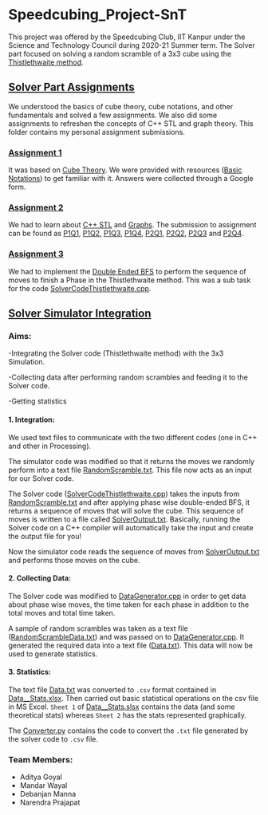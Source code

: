 # Speedcubing_Project-SnT
This project was offered by the Speedcubing Club, IIT Kanpur under the Science and Technology Council during  2020-21 Summer term. The Solver part focused on solving a random scramble of a 3x3 cube using the [Thistlethwaite method](https://www.speedsolving.com/wiki/index.php/Thistlethwaite%27s_algorithm).

## [Solver Part Assignments](./Assignments)

We understood the basics of cube theory, cube notations, and other fundamentals and solved a few assignments. We also did some assignments to refreshen the concepts of C++ STL and graph theory. This folder contains my personal assignment submissions.

### [Assignment 1](./Assignments/Assignment-Cube_Theory.pdf)

It was based on [Cube Theory](https://drive.google.com/file/d/1-L8xNXRVEk7S3XBuYOkQsc3FINxan_kR/view). We were provided with resources ([Basic Notations]( https://www.youtube.com/watch?v=24eHm4ri8WM)) to get familiar with it. Answers were collected through a Google form.

### [Assignment 2](https://drive.google.com/file/d/1XwmhHPa-5fvditAgEnfbNlL2H7o9env8/view?usp=sharing)

We had to learn about [C++ STL](https://www.topcoder.com/thrive/articles/Power%20up%20C++%20with%20the%20Standard%20Template%20Library%20Part%20One) and [Graphs](https://drive.google.com/drive/folders/1qQd7vYsYINyJXW3aAHLy3GQ-X2Ykwsfj?usp=sharing).
The submission to assignment can be found as [P1Q1](./Assignments/P1Q1.cpp), [P1Q2](./Assignments/P1Q2.cpp), [P1Q3](./Assignments/P1Q3.cpp), [P1Q4](./Assignments/P1Q4.cpp), [P2Q1](./Assignments/P2Q1.docx), [P2Q2](./Assignments/P2Q2.docx), [P2Q3](./Assignments/P2Q3.docx) and [P2Q4](./Assignments/P2Q4.docx).

### [Assignment 3](https://drive.google.com/file/d/184hLinhG3RXp9sCip5-nHKNuxxzBZ6Q8/view?usp=sharing)

We had to implement the [Double Ended BFS](https://efficientcodeblog.wordpress.com/2017/12/13/bidirectional-search-two-end-bfs/
) to perform the sequence of moves to finish a Phase in the Thistlethwaite method. This was a sub task for the code [SolverCodeThistlethwaite.cpp](./Solver_Simulator_Integration/SolverCodeThistlethwaite.cpp).





## [Solver Simulator Integration](./Solver_Simulator_Integration)

### Aims:

-Integrating the Solver code (Thistlethwaite method) with the 3x3 Simulation.

-Collecting data after performing random scrambles and feeding it to the Solver code.

-Getting statistics

#### 1. Integration:

We used text files to communicate with the two different codes (one in C++ and other in Processing).

The simulator code was modified so that it returns the moves we randomly perform into a text file [RandomScramble.txt](./Solver_Simulator_Integration/RandomScramble.txt). This file now acts as an input for our Solver code.

The Solver code ([SolverCodeThistlethwaite.cpp](./Solver_Simulator_Integration/SolverCodeThistlethwaite.cpp)) takes the inputs from [RandomScramble.txt](./Solver_Simulator_Integration/RandomScramble.txt) and after applying phase wise double-ended BFS, it returns a sequence of moves that will solve the cube. This sequence of moves is written to a file called [SolverOutput.txt](./Solver_Simulator_Integration/SolverOutput.txt). Basically, running the Solver code on a C++ compiler will automatically take the input and create the output file for you!

Now the simulator code reads the sequence of moves from [SolverOutput.txt](./Solver_Simulator_Integration/SolverOutput.txt) and performs those moves on the cube.



#### 2. Collecting Data:

The Solver code was modified to [DataGenerator.cpp](./Solver_Simulator_Integration/DataGenerator.cpp)  in order to get data about phase wise moves, the time taken for each phase in addition to the total moves and total time taken.

A sample of random scrambles was taken as a text file ([RandomScrambleData.txt](./Solver_Simulator_Integration/RandomScrambleData.txt)) and was passed on to [DataGenerator.cpp](./Solver_Simulator_Integration/DataGenerator.cpp). It generated the required data into a text file ([Data.txt](./Solver_Simulator_Integration/Data.txt)). This data will now be used to generate statistics.



#### 3. Statistics:

The text file [Data.txt](./Solver_Simulator_Integration/Data.txt) was converted to `.csv` format contained in [Data__Stats.xlsx](./Solver_Simulator_Integration/Data__Stats.xlsx). Then carried out basic statistical operations on the csv file in MS Excel. `Sheet 1` of [Data__Stats.slsx](./Solver_Simulator_Integration/Data__Stats.xlsx) contains the data (and some theoretical stats) whereas `Sheet 2` has the stats represented graphically.

The [Converter.py](./Solver_Simulator_Integration/Converter.py) contains the code to convert the `.txt` file generated by the solver code to `.csv` file.



### Team Members:
- Aditya Goyal
- Mandar Wayal
- Debanjan Manna
- Narendra Prajapat
